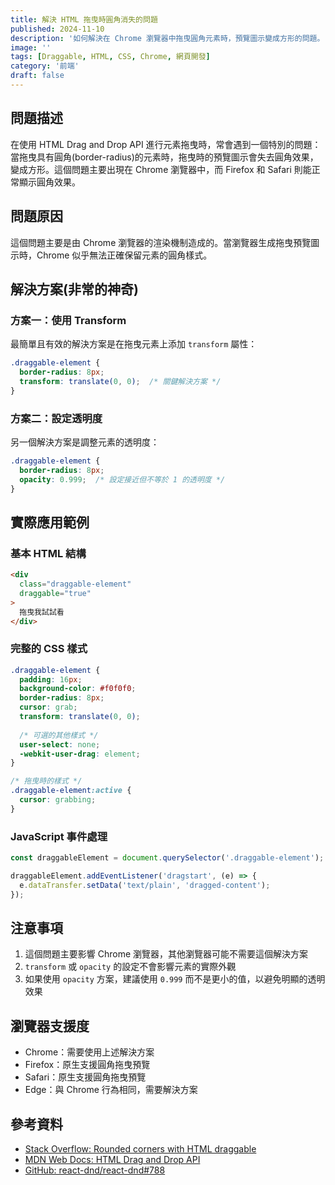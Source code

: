 ```yaml
---
title: 解決 HTML 拖曳時圓角消失的問題
published: 2024-11-10
description: '如何解決在 Chrome 瀏覽器中拖曳圓角元素時，預覽圖示變成方形的問題。'
image: ''
tags: [Draggable, HTML, CSS, Chrome, 網頁開發]
category: '前端'
draft: false 
---
```


## 問題描述

在使用 HTML Drag and Drop API 進行元素拖曳時，常會遇到一個特別的問題：當拖曳具有圓角(border-radius)的元素時，拖曳時的預覽圖示會失去圓角效果，變成方形。這個問題主要出現在 Chrome 瀏覽器中，而 Firefox 和 Safari 則能正常顯示圓角效果。

## 問題原因

這個問題主要是由 Chrome 瀏覽器的渲染機制造成的。當瀏覽器生成拖曳預覽圖示時，Chrome 似乎無法正確保留元素的圓角樣式。

## 解決方案(非常的神奇)

### 方案一：使用 Transform

最簡單且有效的解決方案是在拖曳元素上添加 `transform` 屬性：

```css
.draggable-element {
  border-radius: 8px;
  transform: translate(0, 0);  /* 關鍵解決方案 */
}
```

### 方案二：設定透明度

另一個解決方案是調整元素的透明度：

```css
.draggable-element {
  border-radius: 8px;
  opacity: 0.999;  /* 設定接近但不等於 1 的透明度 */
}
```

## 實際應用範例

### 基本 HTML 結構

```html
<div 
  class="draggable-element"
  draggable="true"
>
  拖曳我試試看
</div>
```

### 完整的 CSS 樣式

```css
.draggable-element {
  padding: 16px;
  background-color: #f0f0f0;
  border-radius: 8px;
  cursor: grab;
  transform: translate(0, 0);
  
  /* 可選的其他樣式 */
  user-select: none;
  -webkit-user-drag: element;
}

/* 拖曳時的樣式 */
.draggable-element:active {
  cursor: grabbing;
}
```

### JavaScript 事件處理

```javascript
const draggableElement = document.querySelector('.draggable-element');

draggableElement.addEventListener('dragstart', (e) => {
  e.dataTransfer.setData('text/plain', 'dragged-content');
});
```

## 注意事項

1. 這個問題主要影響 Chrome 瀏覽器，其他瀏覽器可能不需要這個解決方案
2. `transform` 或 `opacity` 的設定不會影響元素的實際外觀
3. 如果使用 `opacity` 方案，建議使用 `0.999` 而不是更小的值，以避免明顯的透明效果

## 瀏覽器支援度

- Chrome：需要使用上述解決方案
- Firefox：原生支援圓角拖曳預覽
- Safari：原生支援圓角拖曳預覽
- Edge：與 Chrome 行為相同，需要解決方案

## 參考資料

- [Stack Overflow: Rounded corners with HTML draggable](https://stackoverflow.com/questions/22922761/rounded-corners-with-html-draggable)
- [MDN Web Docs: HTML Drag and Drop API](https://developer.mozilla.org/en-US/docs/Web/API/HTML_Drag_and_Drop_API) 
- [GitHub: react-dnd/react-dnd#788](https://github.com/react-dnd/react-dnd/issues/788)